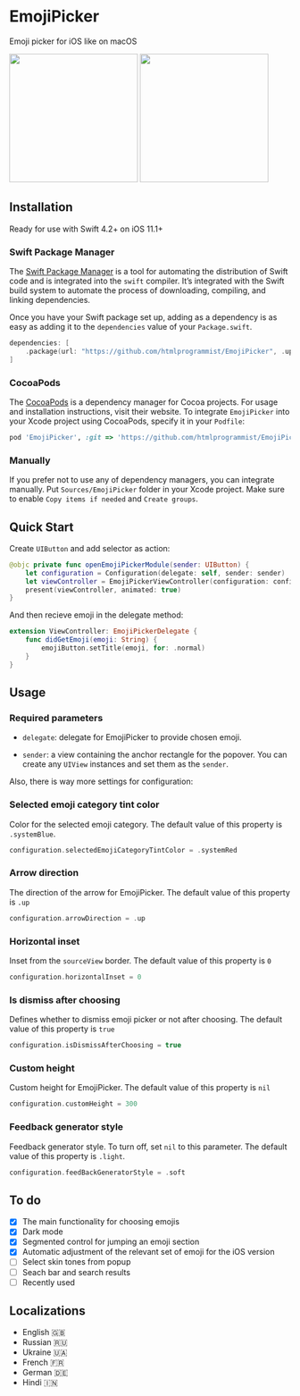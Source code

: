 # EmojiPicker

Emoji picker for iOS like on macOS

<p float="left">
<img src="https://user-images.githubusercontent.com/50948518/172110164-b0dec76f-495d-4112-ad00-2708ffdda54a.gif" width="230">
<img src="https://user-images.githubusercontent.com/50948518/171909950-ebf388f3-83a1-4b63-ad54-f58ba947e3bb.png" width="230">
</p>

## Installation

Ready for use with Swift 4.2+ on iOS 11.1+

### Swift Package Manager

The [Swift Package Manager](https://www.swift.org/package-manager/) is a tool for automating the distribution of Swift code and is integrated into the `swift` compiler. It’s integrated with the Swift build system to automate the process of downloading, compiling, and linking dependencies.

Once you have your Swift package set up, adding as a dependency is as easy as adding it to the `dependencies` value of your `Package.swift`.

```swift
dependencies: [
    .package(url: "https://github.com/htmlprogrammist/EmojiPicker", .upToNextMajor(from: "2.1.1"))
]
```

### CocoaPods

The [CocoaPods](https://cocoapods.org) is a dependency manager for Cocoa projects. For usage and installation instructions, visit their website. To integrate `EmojiPicker` into your Xcode project using CocoaPods, specify it in your `Podfile`:

```ruby
pod 'EmojiPicker', :git => 'https://github.com/htmlprogrammist/EmojiPicker'
```

### Manually

If you prefer not to use any of dependency managers, you can integrate manually. Put `Sources/EmojiPicker` folder in your Xcode project. Make sure to enable `Copy items if needed` and `Create groups`.

## Quick Start

Create `UIButton` and add selector as action:

```swift
@objc private func openEmojiPickerModule(sender: UIButton) {
    let configuration = Configuration(delegate: self, sender: sender)
    let viewController = EmojiPickerViewController(configuration: configuration)
    present(viewController, animated: true)
}
```

And then recieve emoji in the delegate method:

```swift
extension ViewController: EmojiPickerDelegate {
    func didGetEmoji(emoji: String) {
        emojiButton.setTitle(emoji, for: .normal)
    }
}
```

## Usage

### Required parameters

- `delegate`: delegate for EmojiPicker to provide chosen emoji. 

- `sender`: a view containing the anchor rectangle for the popover. You can create any `UIView` instances and set them as the `sender`.

Also, there is way more settings for configuration:

### Selected emoji category tint color

Color for the selected emoji category. The default value of this property is `.systemBlue`.

```swift
configuration.selectedEmojiCategoryTintColor = .systemRed
```

### Arrow direction

The direction of the arrow for EmojiPicker. The default value of this property is `.up`

```swift
configuration.arrowDirection = .up
```

### Horizontal inset

Inset from the `sourceView` border. The default value of this property is `0`

```swift
configuration.horizontalInset = 0
```

### Is dismiss after choosing

Defines whether to dismiss emoji picker or not after choosing. The default value of this property is `true`

```swift
configuration.isDismissAfterChoosing = true
```

### Custom height

Custom height for EmojiPicker. The default value of this property is `nil`

```swift
configuration.customHeight = 300
```

### Feedback generator style

Feedback generator style. To turn off, set `nil` to this parameter. The default value of this property is `.light`.

```swift
configuration.feedBackGeneratorStyle = .soft
```

## To do

- [x] The main functionality for choosing emojis
- [x] Dark mode
- [x] Segmented control for jumping an emoji section
- [x] Automatic adjustment of the relevant set of emoji for the iOS version
- [ ] Select skin tones from popup
- [ ] Seach bar and search results
- [ ] Recently used

## Localizations

* English 🇬🇧
* Russian 🇷🇺
* Ukraine 🇺🇦
* French 🇫🇷
* German 🇩🇪
* Hindi 🇮🇳
